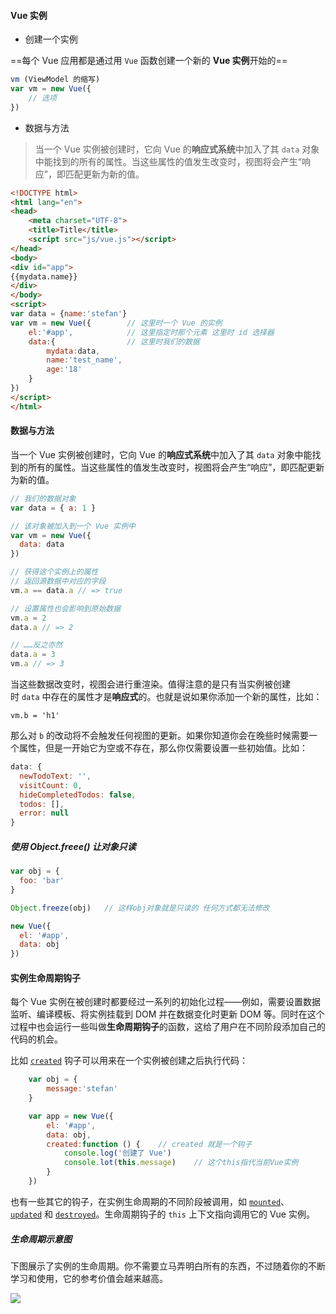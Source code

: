 #### Vue 实例

- 创建一个实例

==每个 Vue 应用都是通过用 `Vue` 函数创建一个新的 **Vue 实例**开始的==

```javascript
vm (ViewModel 的缩写)
var vm = new Vue({   
    // 选项
})
```

- 数据与方法

> 当一个 Vue 实例被创建时，它向 Vue 的**响应式系统**中加入了其 `data` 对象中能找到的所有的属性。当这些属性的值发生改变时，视图将会产生“响应”，即匹配更新为新的值。

```html
<!DOCTYPE html>
<html lang="en">
<head>
    <meta charset="UTF-8">
    <title>Title</title>
    <script src="js/vue.js"></script>
</head>
<body>
<div id="app">
{{mydata.name}}
</div>
</body>
<script>
var data = {name:'stefan'}
var vm = new Vue({        // 这里时一个 Vue 的实例
    el:'#app',            // 这里指定时那个元素 这里时 id 选择器
    data:{                // 这里时我们的数据
        mydata:data,
        name:'test_name',
        age:'18'
    }
})
</script>
</html>
```

#### 数据与方法

当一个 Vue 实例被创建时，它向 Vue 的**响应式系统**中加入了其 `data` 对象中能找到的所有的属性。当这些属性的值发生改变时，视图将会产生“响应”，即匹配更新为新的值。 

```javascript
// 我们的数据对象
var data = { a: 1 }

// 该对象被加入到一个 Vue 实例中
var vm = new Vue({
  data: data
})

// 获得这个实例上的属性
// 返回源数据中对应的字段
vm.a == data.a // => true

// 设置属性也会影响到原始数据
vm.a = 2
data.a // => 2

// ……反之亦然
data.a = 3
vm.a // => 3
```

当这些数据改变时，视图会进行重渲染。值得注意的是只有当实例被创建时 `data` 中存在的属性才是**响应式**的。也就是说如果你添加一个新的属性，比如： 

```
vm.b = 'h1'
```

那么对 `b` 的改动将不会触发任何视图的更新。如果你知道你会在晚些时候需要一个属性，但是一开始它为空或不存在，那么你仅需要设置一些初始值。比如： 

```javascript
data: {
  newTodoText: '',
  visitCount: 0,
  hideCompletedTodos: false,
  todos: [],
  error: null
}
```

##### 使用 Object.freee() 让对象只读

```javascript
var obj = {
  foo: 'bar'
}

Object.freeze(obj)   // 这样obj对象就是只读的 任何方式都无法修改

new Vue({
  el: '#app',
  data: obj
})
```



#### 实例生命周期钩子

每个 Vue 实例在被创建时都要经过一系列的初始化过程——例如，需要设置数据监听、编译模板、将实例挂载到 DOM 并在数据变化时更新 DOM 等。同时在这个过程中也会运行一些叫做**生命周期钩子**的函数，这给了用户在不同阶段添加自己的代码的机会。 

比如 [`created`](https://cn.vuejs.org/v2/api/#created) 钩子可以用来在一个实例被创建之后执行代码： 

```javascript
    var obj = {
        message:'stefan'
    }

    var app = new Vue({
        el: '#app',
        data: obj,
        created:function () {    // created 就是一个钩子
            console.log('创建了 Vue')
            console.lot(this.message)    // 这个this指代当前Vue实例
        }
    })

```

也有一些其它的钩子，在实例生命周期的不同阶段被调用，如 [`mounted`](https://cn.vuejs.org/v2/api/#mounted)、[`updated`](https://cn.vuejs.org/v2/api/#updated) 和 [`destroyed`](https://cn.vuejs.org/v2/api/#destroyed)。生命周期钩子的 `this` 上下文指向调用它的 Vue 实例。 

##### 生命周期示意图

下图展示了实例的生命周期。你不需要立马弄明白所有的东西，不过随着你的不断学习和使用，它的参考价值会越来越高。 

![](https://cn.vuejs.org/images/lifecycle.png)